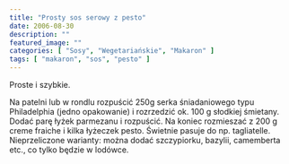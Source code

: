 ```yaml
---
title: "Prosty sos serowy z pesto"
date: 2006-08-30
description: ""
featured_image: ""
categories: [ "Sosy", "Wegetariańskie", "Makaron" ]
tags: [ "makaron", "sos", "pesto" ]
---
```


Proste i szybkie.

<!--more-->

Na patelni lub w rondlu rozpuścić 250g serka śniadaniowego typu
Philadelphia (jedno opakowanie) i rozrzedzić ok. 100 g słodkiej śmietany.
Dodać parę łyżek parmezanu i rozpuścić. Na koniec rozmieszać z 200 g creme
fraiche i kilka łyżeczek pesto. Świetnie pasuje do np. tagliatelle.
Nieprzeliczone warianty: można dodać szczypiorku, bazylii, camemberta etc.,
co tylko będzie w lodówce.
